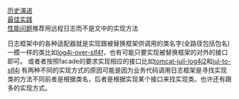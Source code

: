 [历史演进](https://zhuanlan.zhihu.com/p/24272450)  
[最佳实践](https://zhuanlan.zhihu.com/p/24275518)   
[性能问题](https://segmentfault.com/a/1190000016204970)推荐用远程日志而不是文中的实现方法

日志框架中的各种适配器就是实现跟被替换框架供调用的类名字(全路径包括包名)一模一样的类比如[log4j-over-slf4f](https://github.com/wdev/log4j-over-slf4f)，也有可能只要实现被替换框架的对外的接口即可。
或者者按照facade的要求实现相应的接口比如[tomcat-juli-log4j2](https://github.com/ggrandes/tomcat-juli-log4j2)和[jul-to-slf4j](https://github.com/qos-ch/slf4j/blob/master/jul-to-slf4j/src/main/java/org/slf4j/bridge/SLF4JBridgeHandler.java)
有两种不同的实现方式的原因可能是因为业务代码调用日志框架是寻找实现类的方法不同前者是根据类名，后者是根据实现某个接口来找实现类。也许还有跟多的实现方式。
